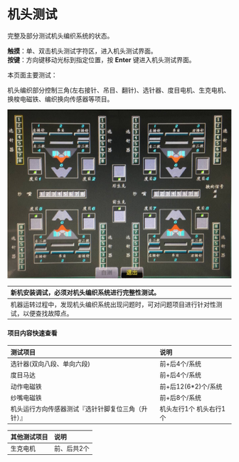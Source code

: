 # 机头测试

完整及部分测试机头编织系统的状态。

**触摸**：单、双击机头测试字符区，进入机头测试界面。  
**按键**：方向键移动光标到指定位置，按 **Enter** 键进入机头测试界面。

本页面主要测试：

机头编织部分控制三角\(左右接针、吊目、翻针\)、选针器、度目电机、生克电机、换梭电磁铁、编织换向传感器等项目。

![](https://raw.githubusercontent.com/HQwangyun/HQ-image/master/%E6%9C%BA%E5%A4%B4%E6%B5%8B%E8%AF%95%E7%95%8C%E9%9D%A2.png)

| 新机安装调试，必须对机头编织系统进行完整性测试。 |
| :--- |
| 机器运转过程中，发现机头编织系统出现问题时，可对问题项目进行针对性测试，以便查找故障点。 |

#### **项目内容快速查看**

| 测试项目 | 说明 |
| :--- | :--- |
| 选针器\(双向八段、单向六段\) | 前+后4个/系统 |
|  度目马达 |  前+后4个/系统 |
|  动作电磁铁 |  前+后12\(6\*2\)个/系统 |
|  纱嘴电磁铁 |  前+后8个/系统 |
|  机头运行方向传感器测试『选针针脚复位三角（升针）』 |  机头左行1个 机头右行1个 |

| 其他测试项目 | 说明 |
| :--- | :--- |
|  生克电机 |  前、后共2个 |

